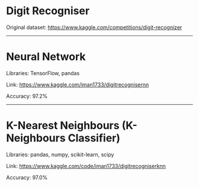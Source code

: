 # Digit Recogniser

Original dataset: https://www.kaggle.com/competitions/digit-recognizer

--------

# Neural Network

Libraries: TensorFlow, pandas

Link: https://www.kaggle.com/iman1733/digitrecognisernn

Accuracy: 97.2%

--------

# K-Nearest Neighbours (K-Neighbours Classifier)

Libraries: pandas, numpy, scikit-learn, scipy

Link: https://www.kaggle.com/code/iman1733/digitrecogniserknn

Accuracy: 97.0%
